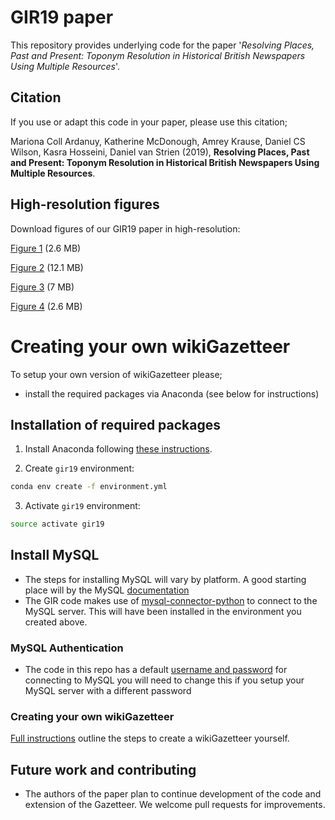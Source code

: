 # GIR19 paper

This repository provides underlying code for the paper '*Resolving Places, Past and Present: Toponym Resolution in Historical British Newspapers Using Multiple Resources*'.  


## Citation
If you use or adapt this code in your paper, please use this citation; 

Mariona Coll Ardanuy, Katherine McDonough, Amrey Krause, Daniel CS Wilson, Kasra Hosseini, Daniel van Strien (2019), **Resolving Places, Past and Present: Toponym Resolution in Historical British Newspapers Using Multiple Resources**.

## High-resolution figures

Download figures of our GIR19 paper in high-resolution:

[Figure 1](https://github.com/alan-turing-institute/lwm_GIR19_resolving_places/files/3791076/fig01.pdf) (2.6 MB)

[Figure 2](https://github.com/alan-turing-institute/lwm_GIR19_resolving_places/files/3791083/fig02.pdf) (12.1 MB)

[Figure 3](https://github.com/alan-turing-institute/lwm_GIR19_resolving_places/files/3791087/fig03.pdf) (7 MB)

[Figure 4](https://github.com/alan-turing-institute/lwm_GIR19_resolving_places/files/3791090/fig04.pdf) (2.6 MB)

# Creating your own wikiGazetteer

To setup your own version of wikiGazetteer please;

- install the required packages via Anaconda (see below for instructions) 

## Installation of required packages 

1. Install Anaconda following [these instructions](https://docs.anaconda.com/anaconda/install/).

2. Create `gir19` environment:

```bash
conda env create -f environment.yml
```

3. Activate `gir19` environment:

```bash
source activate gir19
```

## Install MySQL 

- The steps for installing MySQL will vary by platform. A good starting place will by the MySQL [documentation](https://dev.mysql.com/doc/)
- The GIR code makes use of [mysql-connector-python](https://pypi.org/project/mysql-connector-python/) to connect to the MySQL server. This will have been installed in the environment you created above. 

### MySQL Authentication 
- The code in this repo has a default [username and password](https://github.com/alan-turing-institute/lwm_GIR19_resolving_places/blob/master/gazetteer_construction/addLocations.py#L178
) for connecting to MySQL you will need to change this if you setup your MySQL server with a different password 

### Creating your own wikiGazetteer
[Full instructions](https://github.com/alan-turing-institute/lwm_GIR19_resolving_places/tree/master/gazetteer_construction) outline the steps to create a wikiGazetteer yourself. 


## Future work and contributing 
- The authors of the paper plan to continue development of the code and extension of the Gazetteer. We welcome pull requests for improvements. 
